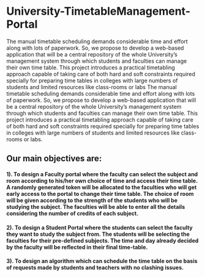 # University-TimetableManagement-Portal
The manual timetable scheduling demands considerable time and effort along with lots of paperwork. So, we propose to develop a web-based application that will be a central repository of the whole University’s management system through which students and faculties can manage their own time table. This project introduces a practical timetabling approach capable of taking care of both hard and soft constraints required specially for preparing time tables in colleges with large numbers of students and limited resources like class-rooms or labs 
The manual timetable scheduling demands considerable time and effort along with lots of paperwork. So, we propose to develop a web-based application that will be a central repository of the whole University’s management system through which students and faculties can manage their own time table. This project introduces a practical timetabling approach capable of taking care of both hard and soft constraints required specially for preparing time tables in colleges with large numbers of students and limited resources like class-rooms or labs. 

## Our main objectives are:

#### 1). To design a Faculty portal where the faculty can select the subject and room  according to his/her own choice of time and access their time table. A randomly generated token will be allocated to the faculties who will get early access to the portal to change their time table. The choice of room will be given according to the strength of the students who will be studying the subject. The faculties will be able to enter all the details considering the number of credits of each subject. 
#### 2). To design a Student Portal where the students can select the faculty they want to study the subject from. The students will be selecting the faculties for their pre-defined subjects. The time and day already decided by the faculty will be reflected in their final time-table.
#### 3). To design an algorithm which can schedule the time table on the basis of requests made by students and teachers with no clashing issues. 
